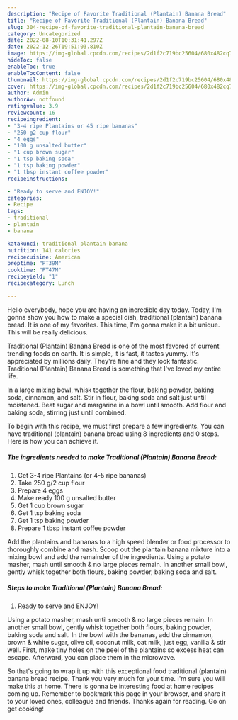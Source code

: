 ```yaml
---
description: "Recipe of Favorite Traditional (Plantain) Banana Bread"
title: "Recipe of Favorite Traditional (Plantain) Banana Bread"
slug: 304-recipe-of-favorite-traditional-plantain-banana-bread
category: Uncategorized
date: 2022-08-10T10:31:41.297Z
date: 2022-12-26T19:51:03.810Z
image: https://img-global.cpcdn.com/recipes/2d1f2c719bc25604/680x482cq70/traditional-plantain-banana-bread-recipe-main-photo.jpg
hideToc: false
enableToc: true
enableTocContent: false
thumbnail: https://img-global.cpcdn.com/recipes/2d1f2c719bc25604/680x482cq70/traditional-plantain-banana-bread-recipe-main-photo.jpg
cover: https://img-global.cpcdn.com/recipes/2d1f2c719bc25604/680x482cq70/traditional-plantain-banana-bread-recipe-main-photo.jpg
author: Admin
authorAv: notfound
ratingvalue: 3.9
reviewcount: 16
recipeingredient:
- "3-4 ripe Plantains or 45 ripe bananas"
- "250 g2 cup flour"
- "4 eggs"
- "100 g unsalted butter"
- "1 cup brown sugar"
- "1 tsp baking soda"
- "1 tsp baking powder"
- "1 tbsp instant coffee powder"
recipeinstructions:

- "Ready to serve and ENJOY!"
categories:
- Recipe
tags:
- traditional
- plantain
- banana

katakunci: traditional plantain banana 
nutrition: 141 calories
recipecuisine: American
preptime: "PT39M"
cooktime: "PT47M"
recipeyield: "1"
recipecategory: Lunch

---
```



Hello everybody, hope you are having an incredible day today. Today, I'm gonna show you how to make a special dish, traditional (plantain) banana bread. It is one of my favorites. This time, I'm gonna make it a bit unique. This will be really delicious.

Traditional (Plantain) Banana Bread is one of the most favored of current trending foods on earth. It is simple, it is fast, it tastes yummy. It's appreciated by millions daily. They're fine and they look fantastic. Traditional (Plantain) Banana Bread is something that I've loved my entire life.

In a large mixing bowl, whisk together the flour, baking powder, baking soda, cinnamon, and salt. Stir in flour, baking soda and salt just until moistened. Beat sugar and margarine in a bowl until smooth. Add flour and baking soda, stirring just until combined.


To begin with this recipe, we must first prepare a few ingredients. You can have traditional (plantain) banana bread using 8 ingredients and 0 steps. Here is how you can achieve it.

<!--inarticleads1-->

##### The ingredients needed to make Traditional (Plantain) Banana Bread:

1. Get 3-4 ripe Plantains (or 4-5 ripe bananas)
1. Take 250 g/2 cup flour
1. Prepare 4 eggs
1. Make ready 100 g unsalted butter
1. Get 1 cup brown sugar
1. Get 1 tsp baking soda
1. Get 1 tsp baking powder
1. Prepare 1 tbsp instant coffee powder


Add the plantains and bananas to a high speed blender or food processor to thoroughly combine and mash. Scoop out the plantain banana mixture into a mixing bowl and add the remainder of the ingredients. Using a potato masher, mash until smooth &amp; no large pieces remain. In another small bowl, gently whisk together both flours, baking powder, baking soda and salt. 

<!--inarticleads2-->

##### Steps to make Traditional (Plantain) Banana Bread:


1. Ready to serve and ENJOY!

Using a potato masher, mash until smooth &amp; no large pieces remain. In another small bowl, gently whisk together both flours, baking powder, baking soda and salt. In the bowl with the bananas, add the cinnamon, brown &amp; white sugar, olive oil, coconut milk, oat milk, just egg, vanilla &amp; stir well. First, make tiny holes on the peel of the plantains so excess heat can escape. Afterward, you can place them in the microwave. 

So that's going to wrap it up with this exceptional food traditional (plantain) banana bread recipe. Thank you very much for your time. I'm sure you will make this at home. There is gonna be interesting food at home recipes coming up. Remember to bookmark this page in your browser, and share it to your loved ones, colleague and friends. Thanks again for reading. Go on get cooking!
